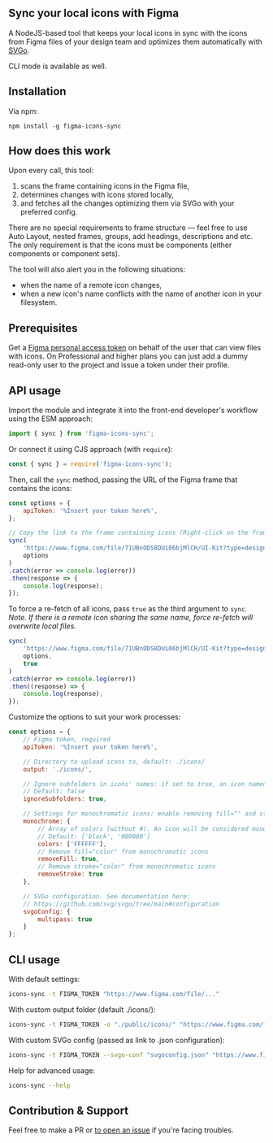 ## Sync your local icons with Figma
A NodeJS-based tool that keeps your local icons in sync with the icons from Figma files of your design team and optimizes them automatically with [SVGo](https://github.com/svg/svgo/tree/main).

CLI mode is available as well. 

## Installation
Via npm:
```
npm install -g figma-icons-sync
```

## How does this work
Upon every call, this tool: 
1. scans the frame containing icons in the Figma file,
2. determines changes with icons stored locally,
3. and fetches all the changes optimizing them via SVGo with your preferred config.

There are no special requirements to frame structure — feel free to use Auto Layout, nested frames, groups, add headings, descriptions and etc.
The only requirement is that the icons must be components (either components or component sets).

The tool will also alert you in the following situations: 
- when the name of a remote icon changes, 
- when a new icon's name conflicts with the name of another icon in your filesystem.

## Prerequisites
Get a [Figma personal access token](https://www.figma.com/developers/api#access-tokens) on behalf of the user that can view files with icons.
On Professional and higher plans you can just add a dummy read-only user to the project and issue a token under their profile.

## API usage
Import the module and integrate it into the front-end developer's workflow using the ESM approach:
```javascript
import { sync } from 'figma-icons-sync';
```

Or connect it using CJS approach (with `require`):
```javascript
const { sync } = require('figma-icons-sync');
```

Then, call the `sync` method, passing the URL of the Figma frame that contains the icons:
```javascript
const options = {
    apiToken: '%Insert your token here%',
};

// Copy the link to the frame containing icons (Right-click on the frame in Figma → Copy link) and pass it as the first arg:
sync(
    'https://www.figma.com/file/71UBnODS8DUi06bjMlCH/UI-Kit?type=design&node-id=4909-11807', 
    options
)
.catch(error => console.log(error))
.then(response => { 
    console.log(response);
});
```

To force a re-fetch of all icons, pass `true` as the third argument to `sync`.
*Note. If there is a remote icon sharing the same name, force re-fetch will overwrite local files.*
```javascript
sync(
    'https://www.figma.com/file/71UBnODS8DUi06bjMlCH/UI-Kit?type=design&node-id=4909-11807', 
    options,
    true
)
.catch(error => console.log(error))
.then((response) => { 
    console.log(response);
});
```

Customize the options to suit your work processes:
```javascript
const options = {
    // Figma token, required
    apiToken: '%Insert your token here%',

    // Directory to upload icons to, default: ./icons/
    output: './icons/',

    // Ignore subfolders in icons' names: if set to true, an icon named «socials/facebook» will be placed in the «socials» subfolder
    // Default: false
    ignoreSubfolders: true,

    // Settings for monochromatic icons: enable removing fill="" and stroke="" attributes so you can control them with CSS
    monochrome: {
        // Array of colors (without #). An icon will be considered monochrome if it is filled only with one of these colors.
        // Default: ['black', '000000']
        colors: ['FFFFFF'],
        // Remove fill="color" from monochromatic icons
        removeFill: true,
        // Remove stroke="color" from monochromatic icons
        removeStroke: true
    },

    // SVGo configuration. See documentation here:
    // https://github.com/svg/svgo/tree/main#configuration
    svgoConfig: {
        multipass: true
    }
};
```

## CLI usage
With default settings:
```bash
icons-sync -t FIGMA_TOKEN "https://www.figma.com/file/..."
```
With custom output folder (default ./icons/):
```bash
icons-sync -t FIGMA_TOKEN -o "./public/icons/" "https://www.figma.com/file/..."
```
With custom SVGo config (passed as link to .json configuration):
```bash
icons-sync -t FIGMA_TOKEN --svgo-conf "svgoconfig.json" "https://www.figma.com/file/..."
```
Help for advanced usage:
```bash
icons-sync --help
```

## Contribution & Support
Feel free to make a PR or [to open an issue](https://github.com/brucefoster/figma-icons-sync/issues/new) if you're facing troubles.